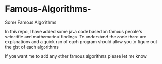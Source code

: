 # Famous-Algorithms-
Some Famous Algorithms


In this repo, I have added some java code based on famous people's scientific and mathematical 
findings. To understand the code there are explanations and a quick run of each program should
allow you to figure out the gist of each algorithms. 

If you want me to add any other famous algorithms please let me know. 
